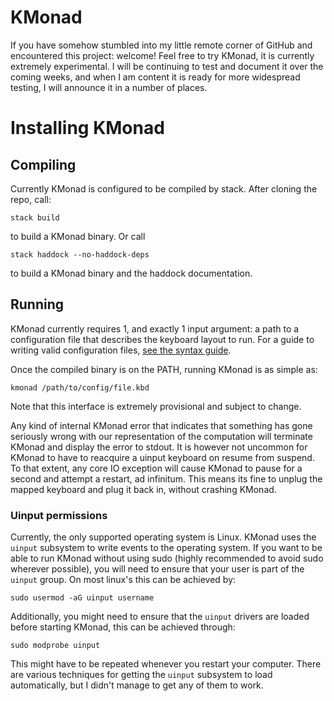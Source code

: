 # KMonad

If you have somehow stumbled into my little remote corner of GitHub and
encountered this project: welcome! Feel free to try KMonad, it is currently
extremely experimental. I will be continuing to test and document it over the
coming weeks, and when I am content it is ready for more widespread testing, I
will announce it in a number of places.

# Installing KMonad

## Compiling
Currently KMonad is configured to be compiled by stack. After cloning the repo,
call:
``` shell
stack build
```
to build a KMonad binary. Or call
``` shell
stack haddock --no-haddock-deps
```
to build a KMonad binary and the haddock documentation.

## Running
KMonad currently requires 1, and exactly 1 input argument: a path to a
configuration file that describes the keyboard layout to run. For a guide to
writing valid configuration files, [see the
syntax guide](https://github.com/david-janssen/kmonad/blob/master/doc/syntax_guide.md).

Once the compiled binary is on the PATH, running KMonad is as simple as:

``` shell
kmonad /path/to/config/file.kbd
```

Note that this interface is extremely provisional and subject to change.

Any kind of internal KMonad error that indicates that something has gone
seriously wrong with our representation of the computation will terminate KMonad
and display the error to stdout. It is however not uncommon for KMonad to have
to reacquire a uinput keyboard on resume from suspend. To that extent, any core
IO exception will cause KMonad to pause for a second and attempt a restart, ad
infinitum. This means its fine to unplug the mapped keyboard and plug it back
in, without crashing KMonad. 

### Uinput permissions
Currently, the only supported operating system is Linux. KMonad uses the
`uinput` subsystem to write events to the operating system. If you want to be
able to run KMonad without using sudo (highly recommended to avoid sudo wherever
possible), you will need to ensure that your user is part of the `uinput` group.
On most linux's this can be achieved by:

``` shell
sudo usermod -aG uinput username
```

Additionally, you might need to ensure that the `uinput` drivers are loaded
before starting KMonad, this can be achieved through:

``` shell
sudo modprobe uinput
```

This might have to be repeated whenever you restart your computer. There are
various techniques for getting the `uinput` subsystem to load automatically, but
I didn't manage to get any of them to work.
